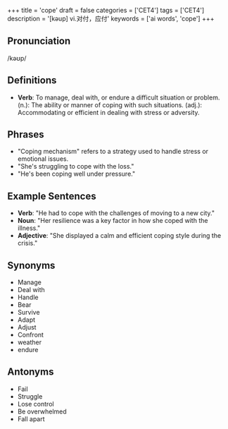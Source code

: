 +++
title = 'cope'
draft = false
categories = ['CET4']
tags = ['CET4']
description = '[kəup] vi.对付，应付'
keywords = ['ai words', 'cope']
+++

## Pronunciation
/kəʊp/

## Definitions
- **Verb**: To manage, deal with, or endure a difficult situation or problem. (n.): The ability or manner of coping with such situations. (adj.): Accommodating or efficient in dealing with stress or adversity.

## Phrases
- "Coping mechanism" refers to a strategy used to handle stress or emotional issues.
- "She's struggling to cope with the loss."
- "He's been coping well under pressure."

## Example Sentences
- **Verb**: "He had to cope with the challenges of moving to a new city."
- **Noun**: "Her resilience was a key factor in how she coped with the illness."
- **Adjective**: "She displayed a calm and efficient coping style during the crisis."

## Synonyms
- Manage
- Deal with
- Handle
- Bear
- Survive
- Adapt
- Adjust
- Confront
- weather
- endure

## Antonyms
- Fail
- Struggle
- Lose control
- Be overwhelmed
- Fall apart

